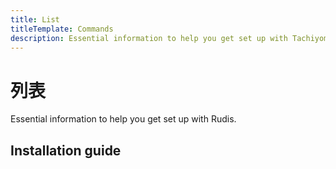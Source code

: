 ```yaml
---
title: List
titleTemplate: Commands
description: Essential information to help you get set up with Tachiyomi.
---
```


# 列表

Essential information to help you get set up with Rudis.

## Installation guide